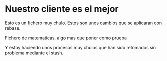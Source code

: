 # Nuestro cliente es el mejor

Esto es un fichero muy chulo. Estos son unos cambios que se aplicaran con rebase.

Fichero de matematicas, algo mas que poner como prueba

Y estoy haciendo unos procesos muy chulos que han sido retomados sin problema mediante el stash.
